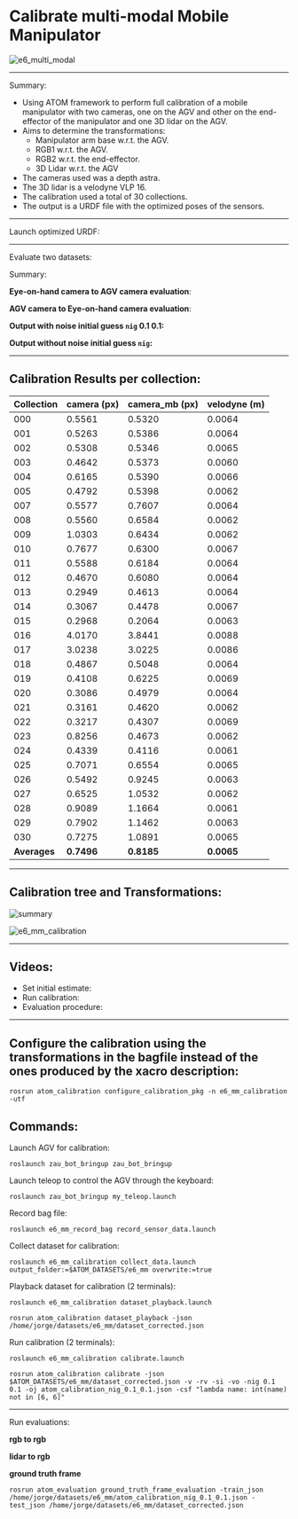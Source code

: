 # Calibrate multi-modal Mobile Manipulator

![e6_multi_modal](https://user-images.githubusercontent.com/80167550/223143282-6aba8fe6-3a37-46c6-9d52-dcbfe30af1a1.png)

_______________________________

Summary: 
* Using ATOM framework to perform full calibration of a mobile manipulator with two cameras, one on the AGV and other on the end-effector of the manipulator and one 3D lidar on the AGV.
* Aims to determine the transformations: 
    * Manipulator arm base w.r.t. the AGV.
    * RGB1 w.r.t. the AGV. 
    * RGB2 w.r.t. the end-effector.
    * 3D Lidar w.r.t. the AGV
* The cameras used was a depth astra.
* The 3D lidar is a velodyne VLP 16.
* The calibration used a total of 30 collections.
* The output is a URDF file with the optimized poses of the sensors.
_______________________________

Launch optimized URDF:

_______________________________

Evaluate two datasets:

Summary:

**Eye-on-hand camera to AGV camera evaluation**:


**AGV camera to Eye-on-hand camera evaluation**:


**Output with noise initial guess `nig` 0.1 0.1:**



**Output without noise initial guess `nig`:**


_______________________________

## Calibration Results per collection:

| Collection | camera (px) | camera_mb (px) | velodyne (m) |
|------------|-------------|----------------|--------------|
|    000     |    0.5561   |     0.5320     |    0.0064    |
|    001     |    0.5263   |     0.5386     |    0.0064    |
|    002     |    0.5308   |     0.5346     |    0.0065    |
|    003     |    0.4642   |     0.5373     |    0.0060    |
|    004     |    0.6165   |     0.5390     |    0.0066    |
|    005     |    0.4792   |     0.5398     |    0.0062    |
|    007     |    0.5577   |     0.7607     |    0.0064    |
|    008     |    0.5560   |     0.6584     |    0.0062    |
|    009     |    1.0303   |     0.6434     |    0.0062    |
|    010     |    0.7677   |     0.6300     |    0.0067    |
|    011     |    0.5588   |     0.6184     |    0.0064    |
|    012     |    0.4670   |     0.6080     |    0.0064    |
|    013     |    0.2949   |     0.4613     |    0.0064    |
|    014     |    0.3067   |     0.4478     |    0.0067    |
|    015     |    0.2968   |     0.2064     |    0.0063    |
|    016     |    4.0170   |     3.8441     |    0.0088    |
|    017     |    3.0238   |     3.0225     |    0.0086    |
|    018     |    0.4867   |     0.5048     |    0.0064    |
|    019     |    0.4108   |     0.6225     |    0.0069    |
|    020     |    0.3086   |     0.4979     |    0.0064    |
|    021     |    0.3161   |     0.4620     |    0.0062    |
|    022     |    0.3217   |     0.4307     |    0.0069    |
|    023     |    0.8256   |     0.4673     |    0.0062    |
|    024     |    0.4339   |     0.4116     |    0.0061    |
|    025     |    0.7071   |     0.6554     |    0.0065    |
|    026     |    0.5492   |     0.9245     |    0.0063    |
|    027     |    0.6525   |     1.0532     |    0.0062    |
|    028     |    0.9089   |     1.1664     |    0.0061    |
|    029     |    0.7902   |     1.1462     |    0.0063    |
|    030     |    0.7275   |     1.0891     |    0.0065    |
|  **Averages**  |    **0.7496**   |     **0.8185**     |    **0.0065**    |

_______________________________

## Calibration tree and Transformations:

![summary](https://user-images.githubusercontent.com/80167550/223447591-e07abebf-9583-4fc2-937f-a91a2f06a977.png)

![e6_mm_calibration](https://user-images.githubusercontent.com/80167550/223447764-ef7f8521-8503-4577-a358-ad14ccffb4d5.png)


_______________________________

## Videos:
* Set initial estimate: 
* Run calibration: 
* Evaluation procedure: 
_______________________________

## Configure the calibration using the transformations in the bagfile instead of the ones produced by the xacro description:

    rosrun atom_calibration configure_calibration_pkg -n e6_mm_calibration -utf

## Commands:
Launch AGV for calibration:

    roslaunch zau_bot_bringup zau_bot_bringup

Launch teleop to control the AGV through the keyboard:

    roslaunch zau_bot_bringup my_teleop.launch 

Record bag file:

    roslaunch e6_mm_record_bag record_sensor_data.launch

Collect dataset for calibration:

    roslaunch e6_mm_calibration collect_data.launch output_folder:=$ATOM_DATASETS/e6_mm overwrite:=true

Playback dataset for calibration (2 terminals):

    roslaunch e6_mm_calibration dataset_playback.launch 

    rosrun atom_calibration dataset_playback -json /home/jorge/datasets/e6_mm/dataset_corrected.json 

Run calibration (2 terminals):

    roslaunch e6_mm_calibration calibrate.launch

    rosrun atom_calibration calibrate -json $ATOM_DATASETS/e6_mm/dataset_corrected.json -v -rv -si -vo -nig 0.1 0.1 -oj atom_calibration_nig_0.1_0.1.json -csf "lambda name: int(name) not in [6, 6]"

_______________________________

Run evaluations:

**rgb to rgb**


**lidar to rgb**


**ground truth frame**

    rosrun atom_evaluation ground_truth_frame_evaluation -train_json  /home/jorge/datasets/e6_mm/atom_calibration_nig_0.1_0.1.json -test_json /home/jorge/datasets/e6_mm/dataset_corrected.json